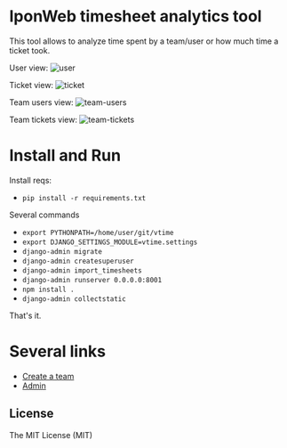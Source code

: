IponWeb timesheet analytics tool
=======

This tool allows to analyze time spent by a team/user or how much time a ticket took.

User view:
![user](https://cloud.githubusercontent.com/assets/477081/13722970/8e139c6c-e867-11e5-9da8-c7a5065d0c59.png)

Ticket view:
![ticket](https://cloud.githubusercontent.com/assets/477081/13723008/c3d30e5e-e868-11e5-9f34-9e270ca0f9f3.png)

Team users view:
![team-users](https://cloud.githubusercontent.com/assets/477081/13722969/8dfab72e-e867-11e5-8efc-563ef8708511.png)

Team tickets view:
![team-tickets](https://cloud.githubusercontent.com/assets/477081/13723009/c3d58b20-e868-11e5-99ef-49e32a096792.png)

Install and Run
=======
Install reqs:
* `pip install -r requirements.txt`

Several commands
* `export PYTHONPATH=/home/user/git/vtime`
* `export DJANGO_SETTINGS_MODULE=vtime.settings`
* `django-admin migrate`
* `django-admin createsuperuser`
* `django-admin import_timesheets`
* `django-admin runserver 0.0.0.0:8001`
* `npm install .`
* `django-admin collectstatic`

That's it.

Several links
=======
* [Create a team](http://localhost:8001/admin/vtimecore/team/add/)
* [Admin](http://0.0.0.0:8001/admin/vtimecore/)

License
-------

The MIT License (MIT)
